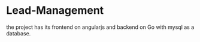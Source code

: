 # Lead-Management
the project has its frontend on angularjs and backend on Go with mysql as a database.
